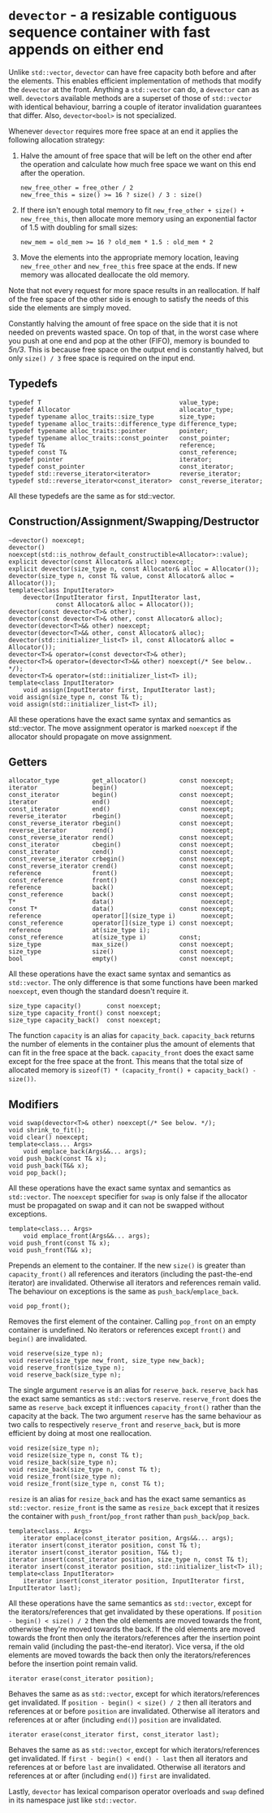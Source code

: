 `devector` - a resizable contiguous sequence container with fast appends on either end
======================================================================================

Unlike `std::vector`, `devector` can have free capacity both before and after the elements. This
enables efficient implementation of methods that modify the `devector` at the front. Anything a
`std::vector` can do, a `devector` can as well. `devector`s available methods are a superset of those
of `std::vector` with identical behaviour, barring a couple of iterator invalidation guarantees that
differ. Also, `devector<bool>` is not specialized.

Whenever `devector` requires more free space at an end it applies the following allocation strategy:

 1. Halve the amount of free space that will be left on the other end after the operation and
    calculate how much free space we want on this end after the operation.
 
        new_free_other = free_other / 2
        new_free_this = size() >= 16 ? size() / 3 : size()
 
 2. If there isn't enough total memory to fit `new_free_other + size() + new_free_this`, then
    allocate more memory using an exponential factor of 1.5 with doubling for small sizes:
 
        new_mem = old_mem >= 16 ? old_mem * 1.5 : old_mem * 2
 
 3. Move the elements into the appropriate memory location, leaving `new_free_other` and
    `new_free_this` free space at the ends. If new memory was allocated deallocate the old
    memory.

Note that not every request for more space results in an reallocation. If half of the free space of
the other side is enough to satisfy the needs of this side the elements are simply moved.

Constantly halving the amount of free space on the side that it is not needed on prevents wasted
space. On top of that, in the worst case where you push at one end and pop at the other (FIFO),
memory is bounded to _5n/3_. This is because free space on the output end is constantly
halved, but only `size() / 3` free space is required on the input end.

Typedefs
--------

    typedef T                                      value_type;
    typedef Allocator                              allocator_type;
    typedef typename alloc_traits::size_type       size_type;
    typedef typename alloc_traits::difference_type difference_type;
    typedef typename alloc_traits::pointer         pointer;
    typedef typename alloc_traits::const_pointer   const_pointer;
    typedef T&                                     reference;
    typedef const T&                               const_reference;
    typedef pointer                                iterator;
    typedef const_pointer                          const_iterator;
    typedef std::reverse_iterator<iterator>        reverse_iterator;
    typedef std::reverse_iterator<const_iterator>  const_reverse_iterator;

All these typedefs are the same as for std::vector.
    
Construction/Assignment/Swapping/Destructor
-------------------------------------------
    
    ~devector() noexcept;
    devector() noexcept(std::is_nothrow_default_constructible<Allocator>::value);
    explicit devector(const Allocator& alloc) noexcept;
    explicit devector(size_type n, const Allocator& alloc = Allocator());
    devector(size_type n, const T& value, const Allocator& alloc = Allocator());
    template<class InputIterator>
        devector(InputIterator first, InputIterator last,
                 const Allocator& alloc = Allocator());
    devector(const devector<T>& other);
    devector(const devector<T>& other, const Allocator& alloc);
    devector(devector<T>&& other) noexcept;
    devector(devector<T>&& other, const Allocator& alloc);
    devector(std::initializer_list<T> il, const Allocator& alloc = Allocator());
    devector<T>& operator=(const devector<T>& other);
    devector<T>& operator=(devector<T>&& other) noexcept(/* See below.. */);
    devector<T>& operator=(std::initializer_list<T> il);
    template<class InputIterator>
        void assign(InputIterator first, InputIterator last);
    void assign(size_type n, const T& t);
    void assign(std::initializer_list<T> il);

All these operations have the exact same syntax and semantics as std::vector. The move assignment
operator is marked `noexcept` if the allocator should propagate on move assignment.

Getters
-------

    allocator_type         get_allocator()         const noexcept;
    iterator               begin()                       noexcept;
    const_iterator         begin()                 const noexcept;
    iterator               end()                         noexcept;
    const_iterator         end()                   const noexcept;
    reverse_iterator       rbegin()                      noexcept;
    const_reverse_iterator rbegin()                const noexcept;
    reverse_iterator       rend()                        noexcept;
    const_reverse_iterator rend()                  const noexcept;
    const_iterator         cbegin()                const noexcept;
    const_iterator         cend()                  const noexcept;
    const_reverse_iterator crbegin()               const noexcept;
    const_reverse_iterator crend()                 const noexcept;
    reference              front()                       noexcept;
    const_reference        front()                 const noexcept;
    reference              back()                        noexcept;
    const_reference        back()                  const noexcept;
    T*                     data()                        noexcept;
    const T*               data()                  const noexcept;
    reference              operator[](size_type i)       noexcept;
    const_reference        operator[](size_type i) const noexcept;
    reference              at(size_type i);
    const_reference        at(size_type i)         const;
    size_type              max_size()              const noexcept;
    size_type              size()                  const noexcept;
    bool                   empty()                 const noexcept;

All these operations have the exact same syntax and semantics as `std::vector`. The only difference
is that some functions have been marked `noexcept`, even though the standard doesn't require it.

    size_type capacity()       const noexcept;
    size_type capacity_front() const noexcept;
    size_type capacity_back()  const noexcept;
    
The function `capacity` is an alias for `capacity_back`. `capacity_back` returns the number of
elements in the container plus the amount of elements that can fit in the free space at the back.
`capacity_front` does the exact same except for the free space at the front. This means that the
total size of allocated memory is `sizeof(T) * (capacity_front() + capacity_back() - size())`.

Modifiers
---------
    
    void swap(devector<T>& other) noexcept(/* See below. */);
    void shrink_to_fit();
    void clear() noexcept;
    template<class... Args>
        void emplace_back(Args&&... args);
    void push_back(const T& x);
    void push_back(T&& x);
    void pop_back();

All these operations have the exact same syntax and semantics as `std::vector`. The `noexcept`
specifier for `swap` is only false if the allocator must be propagated on swap and it can not be
swapped without exceptions.

    template<class... Args>
        void emplace_front(Args&&... args);
    void push_front(const T& x);
    void push_front(T&& x);

Prepends an element to the container. If the new `size()` is greater than `capacity_front()` all
references and iterators (including the past-the-end iterator) are invalidated. Otherwise all
iterators and references remain valid. The behaviour on exceptions is the same as
`push_back`/`emplace_back`.

    void pop_front();

Removes the first element of the container. Calling `pop_front` on an empty container is undefined.
No iterators or references except `front()` and `begin()` are invalidated.

    void reserve(size_type n);
    void reserve(size_type new_front, size_type new_back);
    void reserve_front(size_type n);
    void reserve_back(size_type n);
    
The single argument `reserve` is an alias for `reserve_back`. `reserve_back` has the exact same
semantics as `std::vector`s `reserve`. `reserve_front` does the same as `reserve_back` except it
influences `capacity_front()` rather than the capacity at the back. The two argument `reserve` has
the same behaviour as two calls to respectively `reserve_front` and `reserve_back`, but is more
efficient by doing at most one reallocation.

    void resize(size_type n);
    void resize(size_type n, const T& t);
    void resize_back(size_type n);
    void resize_back(size_type n, const T& t);
    void resize_front(size_type n);
    void resize_front(size_type n, const T& t);

`resize` is an alias for `resize_back` and has the exact same semantics as `std::vector`.
`resize_front` is the same as `resize_back` except that it resizes the container with
`push_front`/`pop_front` rather than `push_back`/`pop_back`.

    template<class... Args>
        iterator emplace(const_iterator position, Args&&... args);
    iterator insert(const_iterator position, const T& t);
    iterator insert(const_iterator position, T&& t);
    iterator insert(const_iterator position, size_type n, const T& t);
    iterator insert(const_iterator position, std::initializer_list<T> il);
    template<class InputIterator>
        iterator insert(const_iterator position, InputIterator first, InputIterator last);

All these operations have the same semantics as `std::vector`, except for the iterators/references
that get invalidated by these operations. If `position - begin() < size() / 2` then the old elements
are moved towards the front, otherwise they're moved towards the back. If the old elements are moved
towards the front then only the iterators/references after the insertion point remain valid
(including the past-the-end iterator). Vice versa, if the old elements are moved towards the back
then only the iterators/references before the insertion point remain valid.

    iterator erase(const_iterator position);

Behaves the same as as `std::vector`, except for which iterators/references get invalidated. If
`position - begin() < size() / 2` then all iterators and references at or before `position` are
invalidated. Otherwise all iterators and references at or after (including `end()`) `position` are
invalidated.

    iterator erase(const_iterator first, const_iterator last);

Behaves the same as as `std::vector`, except for which iterators/references get invalidated. If
`first - begin() < end() - last` then all iterators and references at or before `last` are
invalidated. Otherwise all iterators and references at or after (including `end()`) `first` are
invalidated.


Lastly, `devector` has lexical comparison operator overloads and `swap` defined in its namespace
just like `std::vector`.
